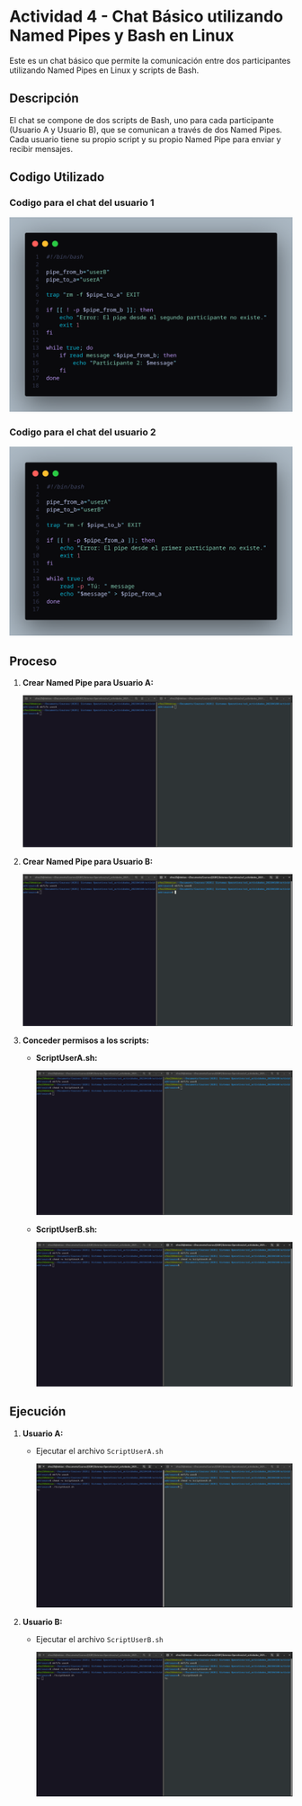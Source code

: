 # Actividad 4 - Chat Básico utilizando Named Pipes y Bash en Linux

Este es un chat básico que permite la comunicación entre dos participantes utilizando Named Pipes en Linux y scripts de Bash.

## Descripción

El chat se compone de dos scripts de Bash, uno para cada participante (Usuario A y Usuario B), que se comunican a través de dos Named Pipes. Cada usuario tiene su propio script y su propio Named Pipe para enviar y recibir mensajes.

## Codigo Utilizado

### Codigo para el chat del usuario 1

![alt text](image-8.png)

### Codigo para el chat del usuario 2

![alt text](image-9.png)

## Proceso

1. **Crear Named Pipe para Usuario A:** 
   
   ![Named Pipe para Usuario A](image.png)

2. **Crear Named Pipe para Usuario B:** 
   
   ![Named Pipe para Usuario B](image-1.png)

3. **Conceder permisos a los scripts:**
   
   - **ScriptUserA.sh:**
     
     ![Permisos para ScriptUserA.sh](image-4.png)
   
   - **ScriptUserB.sh:**
     
     ![Permisos para ScriptUserB.sh](image-5.png)

## Ejecución

1. **Usuario A:**
   
   - Ejecutar el archivo `ScriptUserA.sh`
     
     ![Ejecutar ScriptUserA.sh](image-6.png)

2. **Usuario B:**
   
   - Ejecutar el archivo `ScriptUserB.sh`
     
     ![Ejecutar ScriptUserB.sh](image-7.png)

